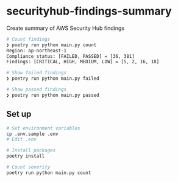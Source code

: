 # securityhub-findings-summary
Create summary of AWS Security Hub findings

```sh
# Count findings
❯ poetry run python main.py count
Region: ap-northeast-1
Compliance status: [FAILED, PASSED] = [36, 381]
Findings: [CRITICAL, HIGH, MEDIUM, LOW] = [5, 2, 16, 18]

# Show failed findings
❯ poetry run python main.py failed

# Show passed findings
❯ poetry run python main.py passed
```


## Set up
```sh
# Set environment variables
cp .env.sample .env
# Edit .env

# Install packages
poetry install

# Count severity
poetry run python main.py count
```
